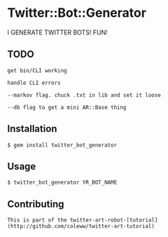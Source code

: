 # Twitter::Bot::Generator

I GENERATE TWITTER BOTS! FUN!

## TODO

    get bin/CLI working

    handle CLI errors

    --markov flag. chuck .txt in lib and set it loose

    --db flag to get a mini AR::Base thing

## Installation

    $ gem install twitter_bot_generator

## Usage

    $ twitter_bot_generator YR_BOT_NAME

## Contributing

    This is part of the twitter-art-robot-[tutorial](http://github.com/coleww/twitter-art-tutorial)

